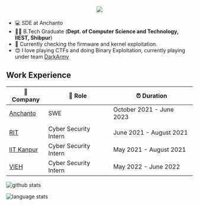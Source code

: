 <!--
**manishkumarr1017/manishkumarr1017** is a ✨ _special_ ✨ repository because its `README.md` (this file) appears on your GitHub profile.

Here are some ideas to get you started:

- 🔭 I’m currently working on ...
- 🌱 I’m currently learning ...
- 👯 I’m looking to collaborate on ...
- 🤔 I’m looking for help with ...
- 💬 Ask me about ...
- 📫 How to reach me: ...
- 😄 Pronouns: ...
- ⚡ Fun fact: ...
-->

<!-- introduction -->
<h1 align="center">
  <a href="https://git.io/typing-svg">
    <img src="https://readme-typing-svg.herokuapp.com/?lines=👋;+Myself+Manish!;&center=true&size=20">
  </a>
</h1>

- 💻 SDE at Anchanto
- 👨‍🎓 B.Tech Graduate (**Dept. of Computer Science and Technology, IIEST, Shibpur**)
- 👀 Currently checking the firmware and kernel exploitation.
- 😍 I love playing CTFs and doing Binary Exploitation, currently playing under team [DarkArmy](https://github.com/DarkArmy-ctf)

<h2>Work Experience</h2>

| 🏢 Company | 💼 Role | ⏰ Duration |
| --- | --- | --- |
| [Anchanto](https://www.anchanto.com/) | SWE | October 2021 - June 2023 |
|||
| [RIT](https://www.rit.edu/cybersecurity/cybervsr) | Cyber Security Intern | June 2021 - August 2021 |
| [IIT Kanpur](https://www.iitk.ac.in/new/c3i-innovation-hub) | Cyber Security Intern | May 2021 - August 2021 |
| [VIEH](https://www.google.com) | Cyber Security Intern | May 2022 - June 2022 |

![github stats](https://github-readme-streak-stats.herokuapp.com/?user=manishkumarr1017&show_icons=true&theme=gotham)

![language stats](https://github-readme-stats.vercel.app/api/top-langs/?username=manishkumarr1017&langs_count=8&layout=compact&border_color=61dafb)

